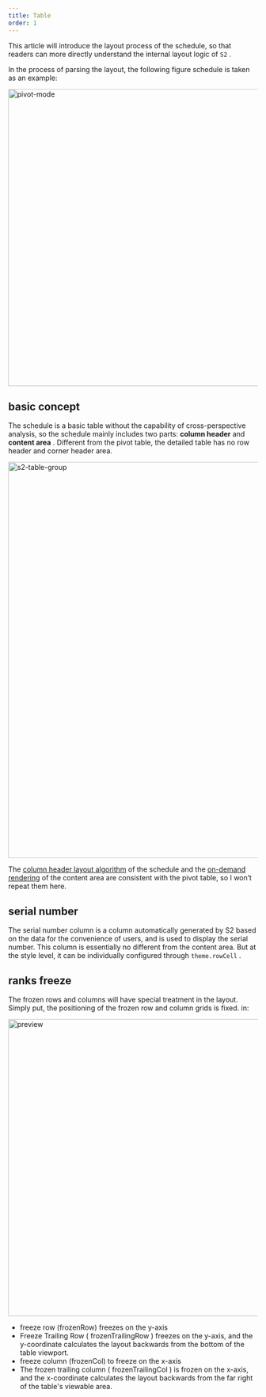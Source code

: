 ```yaml
---
title: Table
order: 1
---
```


This article will introduce the layout process of the schedule, so that readers can more directly understand the internal layout logic of `S2` .

In the process of parsing the layout, the following figure schedule is taken as an example:

<img data-mdast="html" alt="pivot-mode" src="https://gw.alipayobjects.com/mdn/rms_56cbb2/afts/img/A*PmpvRrcBEbMAAAAAAAAAAAAAARQnAQ" width="600">

## basic concept

The schedule is a basic table without the capability of cross-perspective analysis, so the schedule mainly includes two parts: **column header** and **content area** . Different from the pivot table, the detailed table has no row header and corner header area.

<img data-mdast="html" alt="s2-table-group" src="https://gw.alipayobjects.com/mdn/rms_56cbb2/afts/img/A*5q2TQJjNy2cAAAAAAAAAAAAAARQnAQ" width="800">

The [column header layout algorithm](/docs/manual/advanced/layout/pivot#%E5%B1%82%E7%BA%A7%E7%BB%93%E6%9E%84) of the schedule and the [on-demand rendering](/docs/manual/advanced/layout/pivot#%E6%8C%89%E9%9C%80%E6%B8%B2%E6%9F%93) of the content area are consistent with the pivot table, so I won’t repeat them here.

## serial number

The serial number column is a column automatically generated by S2 based on the data for the convenience of users, and is used to display the serial number. This column is essentially no different from the content area. But at the style level, it can be individually configured through `theme.rowCell` .

## ranks freeze

The frozen rows and columns will have special treatment in the layout. Simply put, the positioning of the frozen row and column grids is fixed. in:

<img data-mdast="html" src="https://gw.alipayobjects.com/mdn/rms_56cbb2/afts/img/A*tZkOSqYWVFQAAAAAAAAAAAAAARQnAQ" width="600" alt="preview">

* freeze row (frozenRow) freezes on the y-axis
* Freeze Trailing Row ( frozenTrailingRow ) freezes on the y-axis, and the y-coordinate calculates the layout backwards from the bottom of the table viewport.
* freeze column (frozenCol) to freeze on the x-axis
* The frozen trailing column ( frozenTrailingCol ) is frozen on the x-axis, and the x-coordinate calculates the layout backwards from the far right of the table's viewable area.
